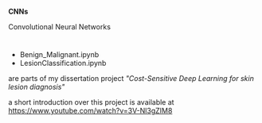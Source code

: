 **CNNs**

Convolutional Neural Networks
#
- Benign_Malignant.ipynb
- LesionClassification.ipynb


are parts of my dissertation project *"Cost-Sensitive Deep Learning for skin lesion diagnosis"*

a short introduction over this project is available at https://www.youtube.com/watch?v=3V-Nl3gZIM8
